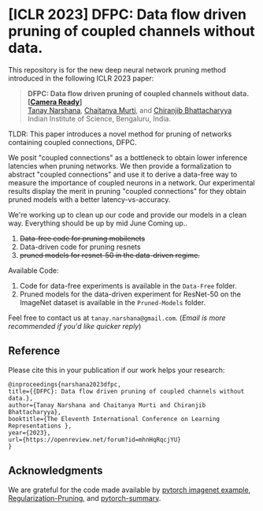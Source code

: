 # [ICLR 2023] DFPC: Data flow driven pruning of coupled channels without data.
This repository is for the new deep neural network pruning method introduced in the following ICLR 2023 paper:
> **DFPC: Data flow driven pruning of coupled channels without data. [[Camera Ready](https://openreview.net/forum?id=mhnHqRqcjYU)]** \
> [Tanay Narshana](https://tanaynarshana.github.io/), [Chaitanya Murti](https://mllab.csa.iisc.ac.in/members/), and [Chiranjib Bhattacharyya](https://www.csa.iisc.ac.in/~chiru/) \
> Indian Institute of Science, Bengaluru, India.

TLDR: This paper introduces a novel method for pruning of networks containing coupled connections, DFPC.

We posit "coupled connections" as a bottleneck to obtain lower inference latencies when pruning networks. We then provide a formalization to abstract "coupled connections" and use it to derive a data-free way to measure the importance of coupled neurons in a network. Our experimental results display the merit in pruning "coupled connections" for they obtain pruned models with a better latency-vs-accuracy.

We're working up to clean up our code and provide our models in a clean way. Everything should be up by mid June
Coming up..
1. ~~Data-free code for pruning mobilenets~~
2. Data-driven code for pruning resnets
3. ~~pruned models for resnet-50 in the data-driven regime.~~

Available Code:
1. Code for data-free experiments is available in the `Data-Free` folder.
2. Pruned models for the data-driven experiment for ResNet-50 on the ImageNet dataset is available in the `Pruned-Models` folder.

Feel free to contact us at `tanay.narshana@gmail.com`. (*Email is more recommended if you'd like quicker reply*)

## Reference
Please cite this in your publication if our work helps your research:

    @inproceedings{narshana2023dfpc,
    title={{DFPC}: Data flow driven pruning of coupled channels without data.},
    author={Tanay Narshana and Chaitanya Murti and Chiranjib Bhattacharyya},
    booktitle={The Eleventh International Conference on Learning Representations },
    year={2023},
    url={https://openreview.net/forum?id=mhnHqRqcjYU}
    }

## Acknowledgments
We are grateful for the code made available by [pytorch imagenet example](https://github.com/pytorch/examples/tree/master/imagenet), [Regularization-Pruning](https://github.com/MingSun-Tse/Regularization-Pruning), and [pytorch-summary](https://github.com/sksq96/pytorch-summary).
